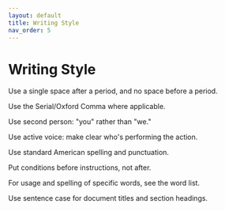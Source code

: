 ```yaml
---
layout: default
title: Writing Style
nav_order: 5
---
```


# Writing Style

Use a single space after a period, and no space before a period.

Use the Serial/Oxford Comma where applicable. 

Use second person: "you" rather than "we."

Use active voice: make clear who's performing the action.

Use standard American spelling and punctuation.

Put conditions before instructions, not after.

For usage and spelling of specific words, see the word list.

Use sentence case for document titles and section headings.
